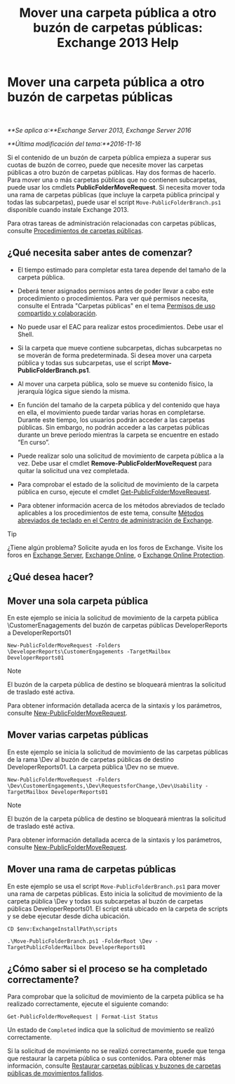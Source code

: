﻿---
title: 'Mover una carpeta pública a otro buzón de carpetas públicas: Exchange 2013 Help'
TOCTitle: Mover una carpeta pública a otro buzón de carpetas públicas
ms:assetid: b8744934-a3cb-443e-acce-a9a6ca5d88f6
ms:mtpsurl: https://technet.microsoft.com/es-es/library/JJ906435(v=EXCHG.150)
ms:contentKeyID: 51406537
ms.date: 04/23/2018
mtps_version: v=EXCHG.150
ms.translationtype: HT
---

# Mover una carpeta pública a otro buzón de carpetas públicas

 

_**Se aplica a:**Exchange Server 2013, Exchange Server 2016_

_**Última modificación del tema:**2016-11-16_

Si el contenido de un buzón de carpeta pública empieza a superar sus cuotas de buzón de correo, puede que necesite mover las carpetas públicas a otro buzón de carpetas públicas. Hay dos formas de hacerlo. Para mover una o más carpetas públicas que no contienen subcarpetas, puede usar los cmdlets **PublicFolderMoveRequest**. Si necesita mover toda una rama de carpetas públicas (que incluye la carpeta pública principal y todas las subcarpetas), puede usar el script `Move-PublicFolderBranch.ps1` disponible cuando instale Exchange 2013.

Para otras tareas de administración relacionadas con carpetas públicas, consulte [Procedimientos de carpetas públicas](public-folder-procedures-exchange-2013-help.md).

## ¿Qué necesita saber antes de comenzar?

  - El tiempo estimado para completar esta tarea depende del tamaño de la carpeta pública.

  - Deberá tener asignados permisos antes de poder llevar a cabo este procedimiento o procedimientos. Para ver qué permisos necesita, consulte el Entrada "Carpetas públicas" en el tema [Permisos de uso compartido y colaboración](sharing-and-collaboration-permissions-exchange-2013-help.md).

  - No puede usar el EAC para realizar estos procedimientos. Debe usar el Shell.

  - Si la carpeta que mueve contiene subcarpetas, dichas subcarpetas no se moverán de forma predeterminada. Si desea mover una carpeta pública y todas sus subcarpetas, use el script **Move-PublicFolderBranch.ps1**.

  - Al mover una carpeta pública, solo se mueve su contenido físico, la jerarquía lógica sigue siendo la misma.

  - En función del tamaño de la carpeta pública y del contenido que haya en ella, el movimiento puede tardar varias horas en completarse. Durante este tiempo, los usuarios podrán acceder a las carpetas públicas. Sin embargo, no podrán acceder a las carpetas públicas durante un breve período mientras la carpeta se encuentre en estado “En curso”.

  - Puede realizar solo una solicitud de movimiento de carpeta pública a la vez. Debe usar el cmdlet **Remove-PublicFolderMoveRequest** para quitar la solicitud una vez completada.

  - Para comprobar el estado de la solicitud de movimiento de la carpeta pública en curso, ejecute el cmdlet [Get-PublicFolderMoveRequest](https://technet.microsoft.com/es-es/library/jj878076\(v=exchg.150\)).

  - Para obtener información acerca de los métodos abreviados de teclado aplicables a los procedimientos de este tema, consulte [Métodos abreviados de teclado en el Centro de administración de Exchange](keyboard-shortcuts-in-the-exchange-admin-center-exchange-online-protection-help.md).


> [!TIP]
> ¿Tiene algún problema? Solicite ayuda en los foros de Exchange. Visite los foros en <A href="https://go.microsoft.com/fwlink/p/?linkid=60612">Exchange Server</A>, <A href="https://go.microsoft.com/fwlink/p/?linkid=267542">Exchange Online</A>, o <A href="https://go.microsoft.com/fwlink/p/?linkid=285351">Exchange Online Protection</A>.



## ¿Qué desea hacer?

## Mover una sola carpeta pública

En este ejemplo se inicia la solicitud de movimiento de la carpeta pública \\CustomerEnagagements del buzón de carpetas públicas DeveloperReports a DeveloperReports01

    New-PublicFolderMoveRequest -Folders \DeveloperReports\CustomerEngagements -TargetMailbox DeveloperReports01


> [!NOTE]
> El buzón de la carpeta pública de destino se bloqueará mientras la solicitud de traslado esté activa.



Para obtener información detallada acerca de la sintaxis y los parámetros, consulte [New-PublicFolderMoveRequest](https://technet.microsoft.com/es-es/library/jj878081\(v=exchg.150\)).

## Mover varias carpetas públicas

En este ejemplo se inicia la solicitud de movimiento de las carpetas públicas de la rama \\Dev al buzón de carpetas públicas de destino DeveloperReports01. La carpeta pública \\Dev no se mueve.

    New-PublicFolderMoveRequest -Folders \Dev\CustomerEngagements,\Dev\RequestsforChange,\Dev\Usability -TargetMailbox DeveloperReports01


> [!NOTE]
> El buzón de la carpeta pública de destino se bloqueará mientras la solicitud de traslado esté activa.



Para obtener información detallada acerca de la sintaxis y los parámetros, consulte [New-PublicFolderMoveRequest](https://technet.microsoft.com/es-es/library/jj878081\(v=exchg.150\)).

## Mover una rama de carpetas públicas

En este ejemplo se usa el script `Move-PublicFolderBranch.ps1` para mover una rama de carpetas públicas. Esto inicia la solicitud de movimiento de la carpeta pública \\Dev y todas sus subcarpetas al buzón de carpetas públicas DeveloperReports01. El script está ubicado en la carpeta de scripts y se debe ejecutar desde dicha ubicación.

    CD $env:ExchangeInstallPath\scripts
    
    .\Move-PublicFolderBranch.ps1 -FolderRoot \Dev -TargetPublicFolderMailbox DeveloperReports01

## ¿Cómo saber si el proceso se ha completado correctamente?

Para comprobar que la solicitud de movimiento de la carpeta pública se ha realizado correctamente, ejecute el siguiente comando:

    Get-PublicFolderMoveRequest | Format-List Status

Un estado de `Completed` indica que la solicitud de movimiento se realizó correctamente.

Si la solicitud de movimiento no se realizó correctamente, puede que tenga que restaurar la carpeta pública o sus contenidos. Para obtener más información, consulte [Restaurar carpetas públicas y buzones de carpetas públicas de movimientos fallidos](restore-public-folders-and-public-folder-mailboxes-from-failed-moves-exchange-2013-help.md).


